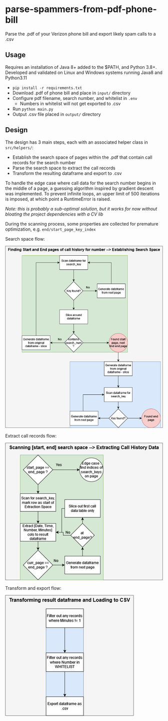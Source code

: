 # parse-spammers-from-pdf-phone-bill
Parse the .pdf of your Verizon phone bill and export likely spam calls to a .csv

## Usage
Requires an installation of Java 8+ added to the $PATH, and Python 3.8+.
Developed and validated on Linux and Windows systems running Java8 and Python3.11

- `pip install -r requirements.txt`
- Download .pdf of phone bill and place in `input/` directory
- Configure pdf filename, search number, and whitelist in `.env`
  - Numbers in whitelist will not get exported to .csv
- Run `python main.py`
- Output .csv file placed in `output/` directory

## Design
The design has 3 main steps, each with an associated helper class in `src/helpers/`:
- Establish the search space of pages within the .pdf that contain call records for the search number
- Parse the search space to extract the call records
- Transform the resulting dataframe and export to .csv

To handle the edge case where call data for the search number begins in the middle of a page,
a guessing algorithm inspired by gradient descent was implemented. To prevent infinite loops,
an upper limit of 500 iterations is imposed, at which point a RuntimeError is raised. 

*Note: this is probably a sub-optimal solution, but it works for now without bloating the project
dependencies with a CV lib*

During the scanning process, some properties are collected for premature optimization, e.g. `end/start_page_key_index`

Search space flow:

![search space flow](images/Parse_spam_callers_flowchart.drawio.png)

Extract call records flow:

![extract call records flow](images/Parse_spam_callers_flowchart_2.drawio.png)

Transform and export flow:

![transform and export flow](images/Parse_spam_callers_flowchart_3.drawio.png)
